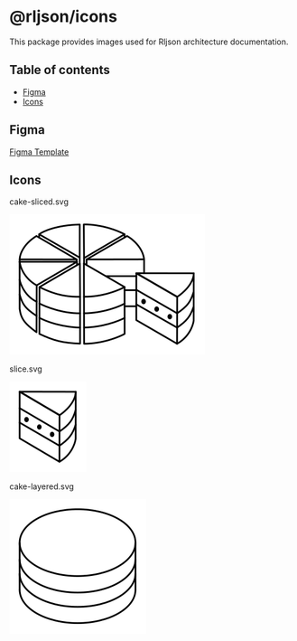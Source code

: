 # @rljson/icons

This package provides images used for Rljson architecture documentation.

## Table of contents <!-- omit in toc -->

- [Figma](#figma)
- [Icons](#icons)

## Figma

[Figma Template](https://www.figma.com/community/file/1479012733803802350)

## Icons

cake-sliced.svg

<img alt="cake-sliced.svg" src="doc/img/figures/cake-sliced.svg" style="background: white;padding:1rem">

slice.svg

<img alt="slice.svg" src="doc/img/figures/slice.svg" style="background: white;padding:1rem">

cake-layered.svg

<img alt="cake-layered.svg" src="doc/img/figures/cake-layered.svg" style="background: white;padding:1rem">
